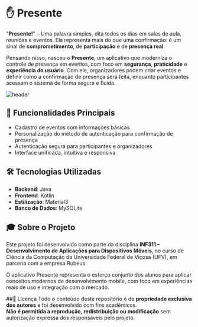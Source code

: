 # ✋ Presente

"**Presente!**" – Uma palavra simples, dita todos os dias em salas de aula, reuniões e eventos. Ela representa mais do que uma confirmação: é um sinal de **comprometimento**, de **participação** e de **presença real**.

Pensando nisso, nasceu o **Presente**, um aplicativo que moderniza o controle de presença em eventos, com foco em **segurança**, **praticidade** e **experiência do usuário**. Com ele, organizadores podem criar eventos e definir como a confirmação de presença será feita, enquanto participantes acessam o sistema de forma segura e fluida.

![header](https://github.com/user-attachments/assets/902e367e-eae8-450f-a3b4-e0dca5983f76)

## 🚀 Funcionalidades Principais

- Cadastro de eventos com informações básicas
- Personalização do método de autenticação para confirmação de presença
- Autenticação segura para participantes e organizadores
- Interface unificada, intuitiva e responsiva

  
## 🛠️ Tecnologias Utilizadas

- **Backend**: Java
- **Frontend**: Kotlin
- **Estilização**: Material3
- **Banco de Dados**: MySQLite


## 🎓  Sobre o Projeto
Este projeto foi desenvolvido como parte da disciplina **INF311 – Desenvolvimento de Aplicações para Dispositivos Móveis**, no curso de Ciência da Computação da Universidade Federal de Viçosa (UFV), em parceria com a empresa Rubeus.

O aplicativo Presente representa o esforço conjunto dos alunos para aplicar conceitos modernos de desenvolvimento mobile, com foco em experiências reais de uso e integração com o mercado.


##📄 Licença
Todo o conteúdo deste repositório é de **propriedade exclusiva dos autores** e foi desenvolvido com fins acadêmicos.  
**Não é permitida a reprodução, redistribuição ou modificação** sem autorização expressa dos responsáveis pelo projeto.
